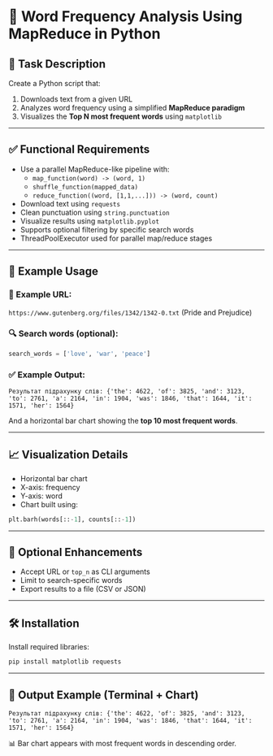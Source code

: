 # 📘 Word Frequency Analysis Using MapReduce in Python

## 🎯 Task Description

Create a Python script that:

1. Downloads text from a given URL
2. Analyzes word frequency using a simplified **MapReduce paradigm**
3. Visualizes the **Top N most frequent words** using `matplotlib`

---

## ✅ Functional Requirements

- Use a parallel MapReduce-like pipeline with:
  - `map_function(word) -> (word, 1)`
  - `shuffle_function(mapped_data)`
  - `reduce_function((word, [1,1,...])) -> (word, count)`
- Download text using `requests`
- Clean punctuation using `string.punctuation`
- Visualize results using `matplotlib.pyplot`
- Supports optional filtering by specific search words
- ThreadPoolExecutor used for parallel map/reduce stages

---

## 🧪 Example Usage

### 🔗 Example URL:

`https://www.gutenberg.org/files/1342/1342-0.txt` (Pride and Prejudice)

### 🔍 Search words (optional):

```python
search_words = ['love', 'war', 'peace']
```

### ✅ Example Output:

```
Результат підрахунку слів: {'the': 4622, 'of': 3825, 'and': 3123, 'to': 2761, 'a': 2164, 'in': 1904, 'was': 1846, 'that': 1644, 'it': 1571, 'her': 1564}
```

And a horizontal bar chart showing the **top 10 most frequent words**.

---

## 📈 Visualization Details

- Horizontal bar chart
- X-axis: frequency
- Y-axis: word
- Chart built using:

```python
plt.barh(words[::-1], counts[::-1])
```

---

## 🧩 Optional Enhancements

- Accept URL or `top_n` as CLI arguments
- Limit to search-specific words
- Export results to a file (CSV or JSON)

---

## 🛠️ Installation

Install required libraries:

```bash
pip install matplotlib requests
```

---

## 📂 Output Example (Terminal + Chart)

```
Результат підрахунку слів: {'the': 4622, 'of': 3825, 'and': 3123, 'to': 2761, 'a': 2164, 'in': 1904, 'was': 1846, 'that': 1644, 'it': 1571, 'her': 1564}
```

📊 Bar chart appears with most frequent words in descending order.
